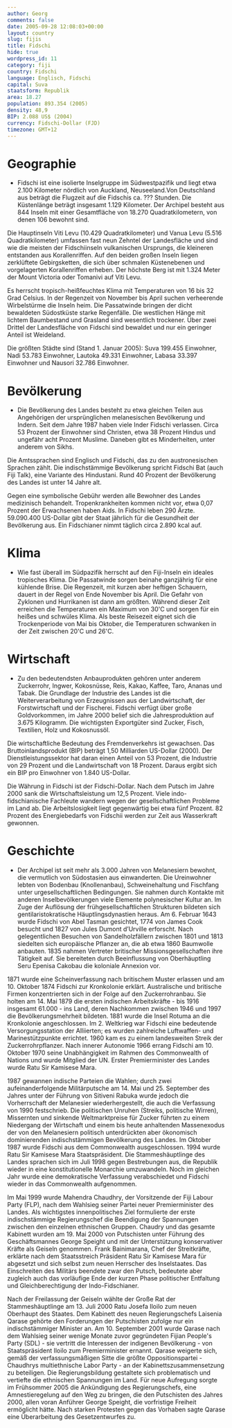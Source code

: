 ```yaml
---
author: Georg
comments: false
date: 2005-09-28 12:08:03+00:00
layout: country
slug: fijis
title: Fidschi
hide: true
wordpress_id: 11
category: fiji
country: Fidschi
language: Englisch, Fidschi
capital: Suva
staatsform: Republik
area: 18.27
population: 893.354 (2005)
density: 48,9 
BIP: 2.088 US$ (2004)
currency: Fidschi-Dollar (FJD)
timezone: GMT+12
---
```




# Geographie


* Fidschi ist eine isolierte Inselgruppe im Südwestpazifik und liegt etwa 2.100 Kilometer nördlich von Auckland, Neuseeland.Von Deutschland aus beträgt die Flugzeit auf die Fidschis ca.  ??? Stunden. Die Küstenlänge beträgt insgesamt 1.129 Kilometer. Der Archipel besteht aus 844 Inseln mit einer Gesamtfläche von 18.270 Quadratkilometern, von denen 106 bewohnt sind.





Die Hauptinseln Viti Levu (10.429 Quadratkilometer) und Vanua Levu (5.516 Quadratkilometer) umfassen fast neun Zehntel der Landesfläche und sind wie die meisten der Fidschiinseln vulkanischen Ursprungs, die kleineren entstanden aus Korallenriffen. Auf den beiden großen Inseln liegen zerklüftete Gebirgsketten, die sich über schmalen Küstenebenen und vorgelagerten Korallenriffen erheben. Der höchste Berg ist mit 1.324 Meter der Mount Victoria oder Tomanivi auf Viti Levu.





Es herrscht tropisch-heißfeuchtes Klima mit Temperaturen von 16 bis 32 Grad Celsius. In der Regenzeit von November bis April suchen verheerende Wirbelstürme die Inseln heim. Die Passatwinde bringen der dicht bewaldeten Südostküste starke Regenfälle. Die westlichen Hänge mit lichtem Baumbestand und Grasland sind wesentlich trockener. Über zwei Drittel der Landesfläche von Fidschi sind bewaldet und nur ein geringer Anteil ist Weideland.





Die größten Städte sind (Stand 1. Januar 2005): Suva 199.455 Einwohner, Nadi 53.783 Einwohner, Lautoka 49.331 Einwohner, Labasa 33.397 Einwohner und Nausori 32.786 Einwohner.



# Bevölkerung

	
* Die Bevölkerung des Landes besteht zu etwa gleichen Teilen aus Angehörigen der ursprünglichen melanesischen Bevölkerung und Indern. Seit dem Jahre 1987 haben viele Inder Fidschi verlassen. Circa 53 Prozent der Einwohner sind Christen, etwa 38 Prozent Hindus und ungefähr acht Prozent Muslime. Daneben gibt es Minderheiten, unter anderem von Sikhs.





Die Amtssprachen sind Englisch und Fidschi, das zu den austronesischen Sprachen zählt. Die indischstämmige Bevölkerung spricht Fidschi Bat (auch Fiji Talk), eine Variante des Hindustani. Rund 40 Prozent der Bevölkerung des Landes ist unter 14 Jahre alt.





Gegen eine symbolische Gebühr werden alle Bewohner des Landes medizinisch behandelt. Tropenkrankheiten kommen nicht vor, etwa 0,07 Prozent der Erwachsenen haben Aids. In Fidschi leben 290 Ärzte. 59.090.400 US-Dollar gibt der Staat jährlich für die Gesundheit der Bevölkerung aus. Ein Fidschianer nimmt täglich circa 2.890 kcal auf.



# Klima

	
* Wie fast überall im Südpazifik herrscht auf den Fiji-Inseln ein ideales tropisches Klima. Die Passatwinde sorgen beinahe ganzjährig für eine kühlende Brise. Die Regenzeit, mit kurzen aber heftigen Schauern, dauert in der Regel von Ende November bis April. Die Gefahr von Zyklonen und Hurrikanen ist dann am größten. Während dieser Zeit erreichen die Temperaturen ein Maximum von 30'C und sorgen für ein heißes und schwüles Klima. Als beste Reisezeit eignet sich die Trockenperiode von Mai bis Oktober, die Temperaturen schwanken in der Zeit zwischen 20'C und 26'C.



# Wirtschaft

	
* Zu den bedeutendsten Anbauprodukten gehören unter anderem Zuckerrohr, Ingwer, Kokosnüsse, Reis, Kakao, Kaffee, Taro, Ananas und Tabak. Die Grundlage der Industrie des Landes ist die Weiterverarbeitung von Erzeugnissen aus der Landwirtschaft, der Forstwirtschaft und der Fischerei. Fidschi verfügt über große Goldvorkommen, im Jahre 2000 belief sich die Jahresproduktion auf 3.675 Kilogramm. Die wichtigsten Exportgüter sind Zucker, Fisch, Textilien, Holz und Kokosnussöl.





Die wirtschaftliche Bedeutung des Fremdenverkehrs ist gewachsen. Das Bruttoinlandsprodukt (BIP) beträgt 1,50 Milliarden US-Dollar (2000). Der Dienstleistungssektor hat daran einen Anteil von 53 Prozent, die Industrie von 29 Prozent und die Landwirtschaft von 18 Prozent. Daraus ergibt sich ein BIP pro Einwohner von 1.840 US-Dollar.





Die Währung in Fidschi ist der Fidschi-Dollar. Nach dem Putsch im Jahre 2000 sank die Wirtschaftsleistung um 12,5 Prozent. Viele indo-fidschianische Fachleute wandern wegen der gesellschaftlichen Probleme im Land ab. Die Arbeitslosigkeit liegt gegenwärtig bei etwa fünf Prozent. 82 Prozent des Energiebedarfs von Fidschii werden zur Zeit aus Wasserkraft gewonnen.



# Geschichte


* Der Archipel ist seit mehr als 3.000 Jahren von Melanesiern bewohnt, die vermutlich von Südostasien aus einwanderten. Die Ureinwohner lebten von Bodenbau (Knollenanbau), Schweinehaltung und Fischfang unter urgesellschaftlichen Bedingungen. Sie nahmen durch Kontakte mit anderen Inselbevölkerungen viele Elemente polynesischer Kultur an. Im Zuge der Auflösung der frühgesellschaftlichen Strukturen bildeten sich gentilaristokratische Häuptlingsdynastien heraus. Am 6. Februar 1643 wurde Fidschi von Abel Tasman gesichtet, 1774 von James Cook besucht und 1827 von Jules Dumont d’Urville erforscht. Nach gelegentlichen Besuchen von Sandelholzfällern zwischen 1801 und 1813 siedelten sich europäische Pflanzer an, die ab etwa 1860 Baumwolle anbauten. 1835 nahmen Vertreter britischer Missionsgesellschaften ihre Tätigkeit auf. Sie bereiteten durch Beeinflussung von Oberhäuptling Seru Epenisa Cakobau die koloniale Annexion vor.





1871 wurde eine Scheinverfassung nach britischem Muster erlassen und am 10. Oktober 1874 Fidschi zur Kronkolonie erklärt. Australische und britische Firmen konzentrierten sich in der Folge auf den Zuckerrohranbau. Sie holten am 14. Mai 1879 die ersten indischen Arbeitskräfte - bis 1916 insgesamt 61.000 - ins Land, deren Nachkommen zwischen 1946 und 1997 die Bevölkerungsmehrheit bildeten. 1881 wurde die Insel Rotuma an die Kronkolonie angeschlossen. Im 2. Weltkrieg war Fidschi eine bedeutende Versorgungsstation der Alliierten; es wurden zahlreiche Luftwaffen- und Marinestützpunkte errichtet. 1960 kam es zu einem landesweiten Streik der Zuckerrohrpflanzer. Nach innerer Autonomie 1966 errang Fidschi am 10. Oktober 1970 seine Unabhängigkeit im Rahmen des Commonwealth of Nations und wurde Mitglied der UN. Erster Premierminister des Landes wurde Ratu Sir Kamisese Mara.





1987 gewannen indische Parteien die Wahlen; durch zwei aufeinanderfolgende Militärputsche am 14. Mai und 25. September des Jahres unter der Führung von Sitiveni Rabuka wurde jedoch die Vorherrschaft der Melanesier wiederhergestellt, die auch die Verfassung von 1990 festschrieb. Die politischen Unruhen (Streiks, politische Wirren), Missernten und sinkende Weltmarktpreise für Zucker führten zu einem Niedergang der Wirtschaft und einem bis heute anhaltenden Massenexodus der von den Melanesiern politisch unterdrückten aber ökonomisch dominierenden indischstämmigen Bevölkerung des Landes. Im Oktober 1987 wurde Fidschi aus dem Commonwealth ausgeschlossen. 1994 wurde Ratu Sir Kamisese Mara Staatspräsident. Die Stammeshäuptlinge des Landes sprachen sich im Juli 1998 gegen Bestrebungen aus, die Republik wieder in eine konstitutionelle Monarchie umzuwandeln. Noch im gleichen Jahr wurde eine demokratische Verfassung verabschiedet und Fidschi wieder in das Commonwealth aufgenommen.





Im Mai 1999 wurde Mahendra Chaudhry, der Vorsitzende der Fiji Labour Party (FLP), nach dem Wahlsieg seiner Partei neuer Premierminister des Landes. Als wichtigstes innenpolitisches Ziel formulierte der erste indischstämmige Regierungschef die Beendigung der Spannungen zwischen den einzelnen ethnischen Gruppen. Chaudry und das gesamte Kabinett wurden am 19. Mai 2000 von Putschisten unter Führung des Geschäftsmannes George Speight und mit der Unterstützung konservativer Kräfte als Geiseln genommen. Frank Bainimarana, Chef der Streitkräfte, erklärte nach dem Staatsstreich Präsident Ratu Sir Kamisese Mara für abgesetzt und sich selbst zum neuen Herrscher des Inselstaates. Das Einschreiten des Militärs beendete zwar den Putsch, bedeutete aber zugleich auch das vorläufige Ende der kurzen Phase politischer Entfaltung und Gleichberechtigung der Indo-Fidschianer.





Nach der Freilassung der Geiseln wählte der Große Rat der Stammeshäuptlinge am 13. Juli 2000 Ratu Josefa Iloilo zum neuen Oberhaupt des Staates. Dem Kabinett des neuen Regierungschefs Laisenia Qarase gehörte den Forderungen der Putschisten zufolge nur ein indischstämmiger Minister an. Am 10. September 2001 wurde Qarase nach dem Wahlsieg seiner wenige Monate zuvor gegründeten Fijian People's Party (SDL) - sie vertritt die Interessen der indigenen Bevölkerung - von Staatspräsident Iloilo zum Premierminister ernannt. Qarase weigerte sich, gemäß der verfassungsmäßigen Sitte die größte Oppositionspartei - Chaudhrys multiethnische Labor Party - an der Kabinettszusammensetzung zu beteiligen. Die Regierungsbildung gestaltete sich problematisch und vertiefte die ethnischen Spannungen im Land. Für neue Aufregung sorgte im Frühsommer 2005 die Ankündigung des Regierungschefs, eine Amnestieregelung auf den Weg zu bringen, die den Putschisten des Jahres 2000, allen voran Anführer George Speight, die vorfristige Freiheit ermöglicht hätte. Nach starken Protesten gegen das Vorhaben sagte Qarase eine Überarbeitung des Gesetzentwurfes zu.
